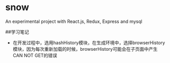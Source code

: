 # snow
An experimental project with React.js, Redux, Express and mysql


##学习笔记
*   在开发过程中，选用hashHistory模块，在生成环境中，选择browserHistory模块，因为每次重新加载的时候，browserHistory可能会在子页面中产生CAN NOT GET的错误